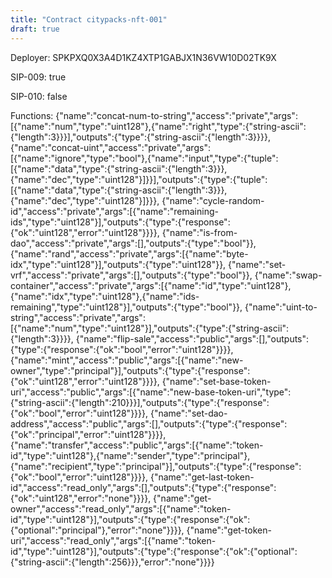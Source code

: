 ```yaml
---
title: "Contract citypacks-nft-001"
draft: true
---
```

Deployer: SPKPXQ0X3A4D1KZ4XTP1GABJX1N36VW10D02TK9X

SIP-009: true

SIP-010: false

Functions:
{"name":"concat-num-to-string","access":"private","args":[{"name":"num","type":"uint128"},{"name":"right","type":{"string-ascii":{"length":3}}}],"outputs":{"type":{"string-ascii":{"length":3}}}}, {"name":"concat-uint","access":"private","args":[{"name":"ignore","type":"bool"},{"name":"input","type":{"tuple":[{"name":"data","type":{"string-ascii":{"length":3}}},{"name":"dec","type":"uint128"}]}}],"outputs":{"type":{"tuple":[{"name":"data","type":{"string-ascii":{"length":3}}},{"name":"dec","type":"uint128"}]}}}, {"name":"cycle-random-id","access":"private","args":[{"name":"remaining-ids","type":"uint128"}],"outputs":{"type":{"response":{"ok":"uint128","error":"uint128"}}}}, {"name":"is-from-dao","access":"private","args":[],"outputs":{"type":"bool"}}, {"name":"rand","access":"private","args":[{"name":"byte-idx","type":"uint128"}],"outputs":{"type":"uint128"}}, {"name":"set-vrf","access":"private","args":[],"outputs":{"type":"bool"}}, {"name":"swap-container","access":"private","args":[{"name":"id","type":"uint128"},{"name":"idx","type":"uint128"},{"name":"ids-remaining","type":"uint128"}],"outputs":{"type":"bool"}}, {"name":"uint-to-string","access":"private","args":[{"name":"num","type":"uint128"}],"outputs":{"type":{"string-ascii":{"length":3}}}}, {"name":"flip-sale","access":"public","args":[],"outputs":{"type":{"response":{"ok":"bool","error":"uint128"}}}}, {"name":"mint","access":"public","args":[{"name":"new-owner","type":"principal"}],"outputs":{"type":{"response":{"ok":"uint128","error":"uint128"}}}}, {"name":"set-base-token-uri","access":"public","args":[{"name":"new-base-token-uri","type":{"string-ascii":{"length":210}}}],"outputs":{"type":{"response":{"ok":"bool","error":"uint128"}}}}, {"name":"set-dao-address","access":"public","args":[],"outputs":{"type":{"response":{"ok":"principal","error":"uint128"}}}}, {"name":"transfer","access":"public","args":[{"name":"token-id","type":"uint128"},{"name":"sender","type":"principal"},{"name":"recipient","type":"principal"}],"outputs":{"type":{"response":{"ok":"bool","error":"uint128"}}}}, {"name":"get-last-token-id","access":"read_only","args":[],"outputs":{"type":{"response":{"ok":"uint128","error":"none"}}}}, {"name":"get-owner","access":"read_only","args":[{"name":"token-id","type":"uint128"}],"outputs":{"type":{"response":{"ok":{"optional":"principal"},"error":"none"}}}}, {"name":"get-token-uri","access":"read_only","args":[{"name":"token-id","type":"uint128"}],"outputs":{"type":{"response":{"ok":{"optional":{"string-ascii":{"length":256}}},"error":"none"}}}}
